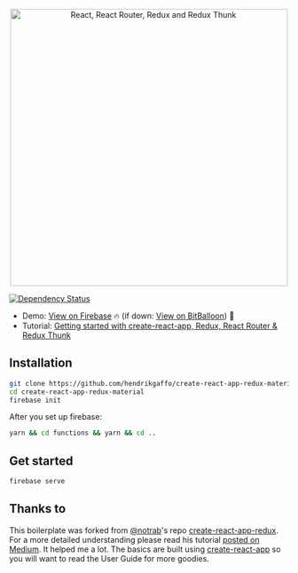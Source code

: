 <p align="center"><img src="https://i.imgur.com/W9h9Acj.png" title="View tutorial" alt="React, React Router, Redux and Redux Thunk" width="500"></p>

[![Dependency Status](https://tidelift.com/repo/github/hendrikgaffo/create-react-app-redux-material/badge)](https://tidelift.com/repo/github/hendrikgaffo/create-react-app-redux-material)

* Demo: [View on Firebase](https://cra-redux-material.firebaseapp.com/) 🔥 (if down: [View on BitBalloon](http://cra-redux-material.bitballoon.com/)) 🙌
* Tutorial: [Getting started with create-react-app, Redux, React Router & Redux Thunk](https://medium.com/@notrab/getting-started-with-create-react-app-redux-react-router-redux-thunk-d6a19259f71f)

## Installation

```bash
git clone https://github.com/hendrikgaffo/create-react-app-redux-material.git
cd create-react-app-redux-material
firebase init
```

After you set up firebase:

```bash
yarn && cd functions && yarn && cd ..
```

## Get started

```bash
firebase serve
```

## Thanks to

This boilerplate was forked from [@notrab](https://github.com/notrab)'s repo [create-react-app-redux](https://github.com/notrab/create-react-app-redux). For a more detailed understanding please read his tutorial [posted on Medium](https://medium.com/@notrab/getting-started-with-create-react-app-redux-react-router-redux-thunk-d6a19259f71f). It helped me a lot.
The basics are built using [create-react-app](https://github.com/facebookincubator/create-react-app) so you will want to read the User Guide for more goodies.

